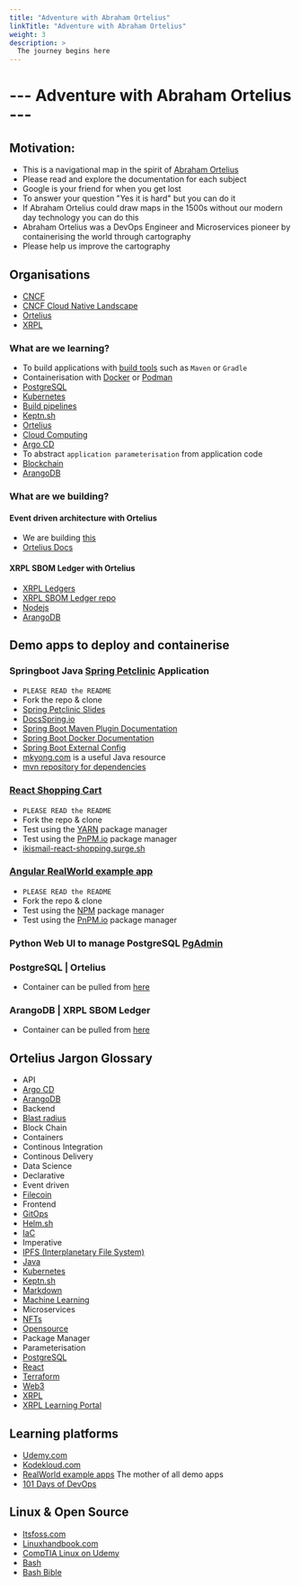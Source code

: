 ```yaml
---
title: "Adventure with Abraham Ortelius"
linkTitle: "Adventure with Abraham Ortelius"
weight: 3
description: >
  The journey begins here
---
```


# --- Adventure with Abraham Ortelius ---

## Motivation:
- This is a navigational map in the spirit of [Abraham Ortelius](https://en.wikipedia.org/wiki/Abraham_Ortelius)
- Please read and explore the documentation for each subject
- Google is your friend for when you get lost
- To answer your question "Yes it is hard" but you can do it
- If Abraham Ortelius could draw maps in the 1500s without our modern day technology you can do this
- Abraham Ortelius was a DevOps Engineer and Microservices pioneer by containerising the world through cartography
- Please help us improve the cartography

## Organisations
- [CNCF](https://www.cncf.io/)
- [CNCF Cloud Native Landscape](https://landscape.cncf.io/)
- [Ortelius](https://ortelius.io/)
- [XRPL](https://xrpl.org/)

### What are we learning?
- To build applications with [build tools](https://www.plutora.com/ci-cd-tools/software-build-tools) such as `Maven` or `Gradle`
- Containerisation with [Docker](https://www.docker.com/) or [Podman](https://podman.io/)
- [PostgreSQL](https://www.postgresql.org/)
- [Kubernetes](https://kubernetes.io/)
- [Build pipelines](https://opensource.com/article/19/4/devops-pipeline)
- [Keptn.sh](https://keptn.sh/)
- [Ortelius](https://ortelius.io/)
- [Cloud Computing](https://www.zdnet.com/article/what-is-cloud-computing-everything-you-need-to-know-about-the-cloud/)
- [Argo CD](https://argo-cd.readthedocs.io/en/stable/user-guide/parameters/)
- To abstract `application parameterisation` from application code
- [Blockchain](https://hackernoon.com/get-started-with-blockchain-in-2018-cb21896470de)
- [ArangoDB](https://www.arangodb.com/)

### What are we building?
#### Event driven architecture with Ortelius
- We are building [this](https://filedn.eu/lJEPcSQWQQPRsWJKijxnXCQ/ortelius/gitops/01-ci-dev-ortelius-cloudnative-architecture-poc.html)
- [Ortelius Docs](https://github.com/ortelius/ortelius-docs/blob/main/content/en/guides/userguide/integrations/OrteliusKeptn.md)

#### XRPL SBOM Ledger with Ortelius
- [XRPL Ledgers](https://xrpl.org/ledgers.html#ledgers)
- [XRPL SBOM Ledger repo](https://github.com/ortelius/la-sbom-ledger)
- [Nodejs](https://nodejs.org/en/)
- [ArangoDB](https://www.arangodb.com/)

## Demo apps to deploy and containerise
### Springboot Java [Spring Petclinic](https://github.com/spring-projects/spring-petclinic) Application
- `PLEASE READ the README`
- Fork the repo & clone
- [Spring Petclinic Slides](https://speakerdeck.com/michaelisvy/spring-petclinic-sample-application)
- [DocsSpring.io](https://docs.spring.io/)
- [Spring Boot Maven Plugin Documentation](https://docs.spring.io/spring-boot/docs/current/maven-plugin/reference/htmlsingle/#goals-build-image)
- [Spring Boot Docker Documentation](https://spring.io/guides/topicals/spring-boot-docker/)
- [Spring Boot External Config](https://docs.spring.io/spring-boot/docs/current/reference/htmlsingle/#features.external-config)
- [mkyong.com](https://mkyong.com/) is a useful Java resource
- [mvn repository for dependencies](https://mvnrepository.com/)

### [React Shopping Cart](https://github.com/ikismail/React-ShoppingCart)
- `PLEASE READ the README`
- Fork the repo & clone
- Test using the [YARN](https://yarnpkg.com/) package manager
- Test using the [PnPM.io](https://pnpm.io/) package manager
- [ikismail-react-shopping.surge.sh](http://ikismail-react-shopping.surge.sh/#/)

### [Angular RealWorld example app](https://github.com/khaledosman/angular-realworld-example-app)
- `PLEASE READ the README`
- Fork the repo & clone
- Test using the [NPM](https://www.npmjs.com/) package manager
- Test using the [PnPM.io](https://pnpm.io/) package manager

### Python Web UI to manage PostgreSQL [PgAdmin](https://www.pgadmin.org/)

### PostgreSQL | Ortelius
- Container can be pulled from [here](https://hub.docker.com/_/postgres/)

### ArangoDB | XRPL SBOM Ledger
- Container can be pulled from [here](https://https://hub.docker.com/_/arangodb)

## Ortelius Jargon Glossary
- API
- [Argo CD](https://argo-cd.readthedocs.io/en/stable/user-guide/parameters/)
- [ArangoDB](https://www.arangodb.com/)
- Backend
- [Blast radius](https://www.deployhub.com/know-your-microservice-blast-radius/)
- Block Chain
- Containers
- Continous Integration
- Continous Delivery
- Data Science
- Declarative
- Event driven
- [Filecoin](https://filecoin.io/)
- Frontend
- [GitOps](https://about.gitlab.com/topics/gitops/)
- [Helm.sh](https://helm.sh/)
- [IaC](https://www.redhat.com/en/topics/automation/what-is-infrastructure-as-code-iac)
- Imperative
- [IPFS (Interplanetary File System)](https://docs.ipfs.tech/concepts/what-is-ipfs/#decentralization)
- [Java](https://dev.java/)
- [Kubernetes](https://kubernetes.io/docs/home/)
- [Keptn.sh](https://keptn.sh/)
- [Markdown](https://www.markdownguide.org/)
- [Machine Learning](https://www.expert.ai/blog/machine-learning-definition/)
- Microservices
- [NFTs](https://www.theverge.com/22310188/nft-explainer-what-is-blockchain-crypto-art-faq)
- [Opensource](https://opensource.com/resources/what-open-source)
- Package Manager
- Parameterisation
- [PostgreSQL](https://www.postgresql.org/)
- [React](https://reactjs.org/)
- [Terraform](https://www.terraform.io/)
- [Web3]()
- [XRPL](https://xrpl.org/)
- [XRPL Learning Portal](https://learn.xrpl.org)

## Learning platforms
- [Udemy.com](https://udemy.com)
- [Kodekloud.com](https://kodekloud.com)
- [RealWorld example apps](https://codebase.show/projects/realworld?language=javascript) The mother of all demo apps
- [101 Days of DevOps](https://www.101daysofdevops.com/courses/)

## Linux & Open Source
- [Itsfoss.com](https://itsfoss.com/)
- [Linuxhandbook.com](https://linuxhandbook.com/)
- [CompTIA Linux on Udemy](https://www.udemy.com/share/1076RM3@wyBekn7-PidnmF_CeNvkQeJjSzd9_9rNkxjrWFaI2hA7e6fQJEnkmWbazI66eyHT/)
- [Bash](https://ss64.com/links/bash.html)
- [Bash Bible](https://github.com/dylanaraps/pure-bash-bible)
